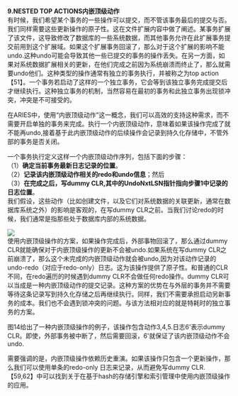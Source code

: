 **9.NESTED TOP ACTIONS内嵌顶级动作**  
有时候，我们希望某个事务的一些操作可以提交，而不管该事务最后的提交与否。我们同样需要这些更新操作的原子性。这在文件扩展内容中做了阐述。某事务扩展了该文件，这导致修改了数据库的一些系统数据，而其他事务允许在此扩展事务提交前用到这个扩展域。如果这个扩展事务回滚了，那么对于这个扩展的影响不能undo.这种undo可能会导致其他一些已提交的事务的操作丢失。在另一方面，如果对系统数据扩展相关的更新，在他们完成之前因为系统崩溃而终止了，那么就需要undo他们。这种类型的操作通常有独立的事务执行，并被称之为top action【51】。一个事务若启动了这样的一个独立事务，它会等到该独立事务完成提交后才继续执行。这种独立事务的机制，当然容易在最初的事务和此独立事务出现锁冲突，冲突是不可接受的。  

在ARIES中，使用“内嵌顶级动作”这一概念，我们可以高效的支持这种需求，而不需要开启单独的事务来完成。执行一个内嵌顶级动作，意味着如果该操作完成了就不能再undo,接着基于此内嵌顶级动作的后续操作会记录到持久化存储中，不管外部的事务是否关闭。  

一个事务执行定义这样一个内嵌顶级动作序列，包括下面的步骤：  
（1）**确定当前事务最新日志记录的位置**。  
（2）**记录该内嵌顶级动作相关的redo和undo信息**；然后  
（3）**在完成之后，写dummy CLR,其中的UndoNxtLSN指针指向步骤1中记录的日志位置**。  
我们假设，这些动作（比如创建文件，以及它们对系统数据的关联更新，通常在数据库系统之外）的影响是客观的，在写dummy CLR之前。当我们讨论redo的时候，我们通常是指那些处于数据库内部的系统数据。  

![](./img/fig14.png)  
使用内嵌顶级操作的方案，如果操作完成后，外部事物回滚了，那么通过dummy CLR就能确保对于内嵌顶级操作的更新不会被undo.如果系统在写dummy CLR之前崩溃了，那么这个未完成的内嵌顶级动作就会被undo,因为对该动作记录的undo-redo（对应于redo-only）日志。这为该操作提供了原子性。和普通的CLR不同，在redo遍历的时候遇到dummy CLR不会做任何redo操作。dummy CLR可以当成是一种内嵌顶级动作的提交记录。这种方案的优势在与外层的事务并不需要等待这条记录写到持久化存储之后再继续执行。同样，我们不需要承担启动另新事务的成本。我们也不会遇到锁冲突的问题。与该方法相对应的就是特耗时的独立事务的方案。 
 
图14给出了一种内嵌顶级操作的例子，该操作包含动作3,4,5.日志6'表示dummy CLR。即使，外部事务被中断了，然后需要回滚，6'就保证了该内嵌顶级动作不会undo.  
 
需要强调的是，内嵌顶级操作依赖历史重演。如果该操作只包含一个更新操作，那么我们可以使用单条的redo-only 日志来记录，从而避免写dummy CLR.【59,62】中可以找到关于在基于hash的存储引擎和索引管理中使用内嵌顶级操作的应用。  
